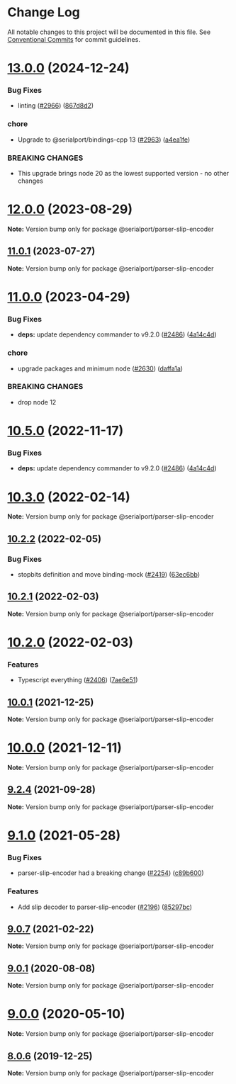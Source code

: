 # Change Log

All notable changes to this project will be documented in this file.
See [Conventional Commits](https://conventionalcommits.org) for commit guidelines.

# [13.0.0](https://github.com/serialport/node-serialport/compare/v12.0.0...v13.0.0) (2024-12-24)


### Bug Fixes

* linting ([#2966](https://github.com/serialport/node-serialport/issues/2966)) ([867d8d2](https://github.com/serialport/node-serialport/commit/867d8d2eeb2ec76573991813d66cc99a0575db1b))


### chore

* Upgrade to @serialport/bindings-cpp 13 ([#2963](https://github.com/serialport/node-serialport/issues/2963)) ([a4ea1fe](https://github.com/serialport/node-serialport/commit/a4ea1fe7ad73d45eae642634aa1e17fc640b1368))


### BREAKING CHANGES

* This upgrade brings node 20 as the lowest supported version - no other changes





# [12.0.0](https://github.com/serialport/node-serialport/compare/v11.0.1...v12.0.0) (2023-08-29)

**Note:** Version bump only for package @serialport/parser-slip-encoder

## [11.0.1](https://github.com/serialport/node-serialport/compare/v11.0.0...v11.0.1) (2023-07-27)

**Note:** Version bump only for package @serialport/parser-slip-encoder

# [11.0.0](https://github.com/serialport/node-serialport/compare/v10.4.0...v11.0.0) (2023-04-29)

### Bug Fixes

- **deps:** update dependency commander to v9.2.0 ([#2486](https://github.com/serialport/node-serialport/issues/2486)) ([4a14c4d](https://github.com/serialport/node-serialport/commit/4a14c4d817403c603c86be3a76c22634660a1a35))

### chore

- upgrade packages and minimum node ([#2630](https://github.com/serialport/node-serialport/issues/2630)) ([daffa1a](https://github.com/serialport/node-serialport/commit/daffa1ae78895b3ed51db708219b312845bcd82b))

### BREAKING CHANGES

- drop node 12

# [10.5.0](https://github.com/serialport/node-serialport/compare/v10.4.0...v10.5.0) (2022-11-17)

### Bug Fixes

- **deps:** update dependency commander to v9.2.0 ([#2486](https://github.com/serialport/node-serialport/issues/2486)) ([4a14c4d](https://github.com/serialport/node-serialport/commit/4a14c4d817403c603c86be3a76c22634660a1a35))

# [10.3.0](https://github.com/serialport/node-serialport/compare/v10.2.2...v10.3.0) (2022-02-14)

**Note:** Version bump only for package @serialport/parser-slip-encoder

## [10.2.2](https://github.com/serialport/node-serialport/compare/v10.2.1...v10.2.2) (2022-02-05)

### Bug Fixes

- stopbits definition and move binding-mock ([#2419](https://github.com/serialport/node-serialport/issues/2419)) ([63ec6bb](https://github.com/serialport/node-serialport/commit/63ec6bb7d6be312bcc8d0976c9780325c9898632))

## [10.2.1](https://github.com/serialport/node-serialport/compare/v10.2.0...v10.2.1) (2022-02-03)

**Note:** Version bump only for package @serialport/parser-slip-encoder

# [10.2.0](https://github.com/serialport/node-serialport/compare/v10.1.0...v10.2.0) (2022-02-03)

### Features

- Typescript everything ([#2406](https://github.com/serialport/node-serialport/issues/2406)) ([7ae6e51](https://github.com/serialport/node-serialport/commit/7ae6e51a84738da1999863a80f4ec8ce7acd953a))

## [10.0.1](https://github.com/serialport/node-serialport/compare/v10.0.0...v10.0.1) (2021-12-25)

**Note:** Version bump only for package @serialport/parser-slip-encoder

# [10.0.0](https://github.com/serialport/node-serialport/compare/v9.2.8...v10.0.0) (2021-12-11)

**Note:** Version bump only for package @serialport/parser-slip-encoder

## [9.2.4](https://github.com/serialport/node-serialport/compare/v9.2.3...v9.2.4) (2021-09-28)

**Note:** Version bump only for package @serialport/parser-slip-encoder

# [9.1.0](https://github.com/serialport/node-serialport/compare/v9.0.8...v9.1.0) (2021-05-28)

### Bug Fixes

- parser-slip-encoder had a breaking change ([#2254](https://github.com/serialport/node-serialport/issues/2254)) ([c89b600](https://github.com/serialport/node-serialport/commit/c89b6004308ede97c10e18f1b2fb4d40041ff752))

### Features

- Add slip decoder to parser-slip-encoder ([#2196](https://github.com/serialport/node-serialport/issues/2196)) ([85297bc](https://github.com/serialport/node-serialport/commit/85297bc3d13cdc3beeee52e5badb0016ee6f24f5))

## [9.0.7](https://github.com/serialport/node-serialport/compare/v9.0.6...v9.0.7) (2021-02-22)

**Note:** Version bump only for package @serialport/parser-slip-encoder

## [9.0.1](https://github.com/serialport/node-serialport/compare/v9.0.0...v9.0.1) (2020-08-08)

**Note:** Version bump only for package @serialport/parser-slip-encoder

# [9.0.0](https://github.com/serialport/node-serialport/compare/v8.0.8...v9.0.0) (2020-05-10)

**Note:** Version bump only for package @serialport/parser-slip-encoder

## [8.0.6](https://github.com/serialport/node-serialport/compare/v8.0.5...v8.0.6) (2019-12-25)

**Note:** Version bump only for package @serialport/parser-slip-encoder
